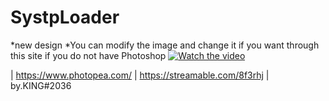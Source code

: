 # SystpLoader
*new design 
*You can modify the image and change it if you want through this site if you do not have Photoshop
[![Watch the video](https://img.youtube.com/vi/T-D1KVIuvjA/maxresdefault.jpg)](https://youtu.be/T-D1KVIuvjA)

| https://www.photopea.com/
| https://streamable.com/8f3rhj
| by.KING#2036
